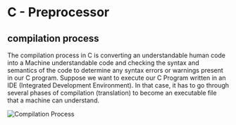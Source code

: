 # C - Preprocessor
## compilation process
The compilation process in C is converting an understandable human code into a Machine understandable code and checking the syntax and semantics of the code to determine any syntax errors or warnings present in our C program. Suppose we want to execute our C Program written in an IDE (Integrated Development Environment). In that case, it has to go through several phases of compilation (translation) to become an executable file that a machine can understand.

![Compilation Process](https://user-images.githubusercontent.com/105575956/198071075-0f857088-7b0b-4d4c-a40e-2ccc46055d5a.png)

